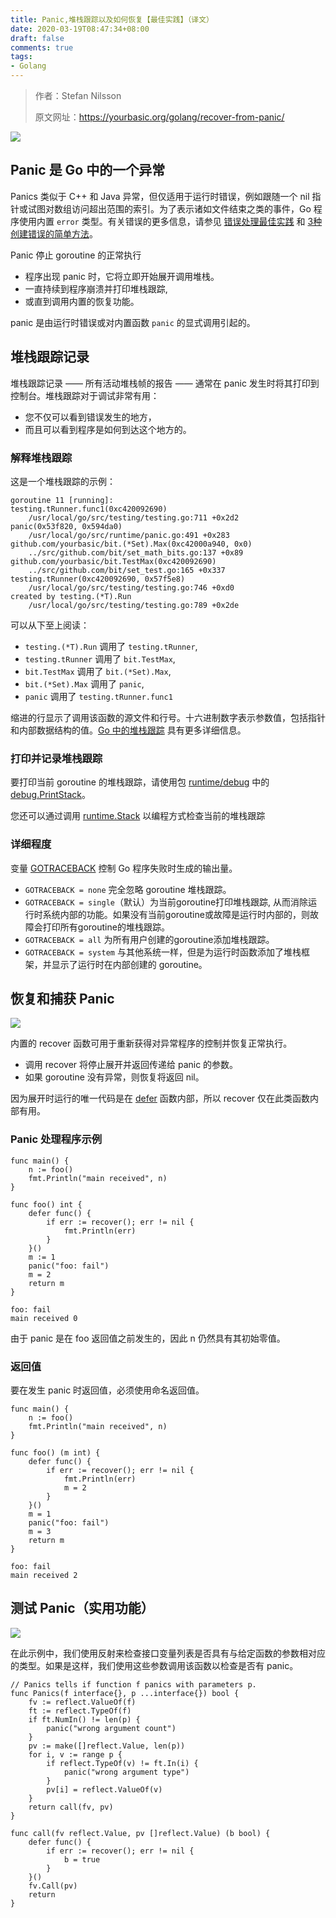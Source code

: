 ```yaml
---
title: Panic,堆栈跟踪以及如何恢复【最佳实践】（译文）
date: 2020-03-19T08:47:34+08:00
draft: false
comments: true
tags: 
- Golang
---
```


> 作者：Stefan Nilsson
> 
> 原文网址：https://yourbasic.org/golang/recover-from-panic/

![](http://oss.yuguo.im/blog/202003/panic-thumb.jpg)

## Panic 是 Go 中的一个异常

Panics 类似于 C++ 和 Java 异常，但仅适用于运行时错误，例如跟随一个 nil 指针或试图对数组访问超出范围的索引。为了表示诸如文件结束之类的事件，Go 程序使用内置 `error` 类型。有关错误的更多信息，请参见 [错误处理最佳实践]() 和 [3种创建错误的简单方法]()。

Panic 停止 goroutine 的正常执行

- 程序出现 panic 时，它将立即开始展开调用堆栈。
- 一直持续到程序崩溃并打印堆栈跟踪,
- 或直到调用内置的恢复功能。

panic 是由运行时错误或对内置函数 `panic` 的显式调用引起的。

## 堆栈跟踪记录
堆栈跟踪记录 —— 所有活动堆栈帧的报告 —— 通常在 panic 发生时将其打印到控制台。堆栈跟踪对于调试非常有用：

- 您不仅可以看到错误发生的地方，
- 而且可以看到程序是如何到达这个地方的。

### 解释堆栈跟踪

这是一个堆栈跟踪的示例：

```
goroutine 11 [running]:
testing.tRunner.func1(0xc420092690)
    /usr/local/go/src/testing/testing.go:711 +0x2d2
panic(0x53f820, 0x594da0)
    /usr/local/go/src/runtime/panic.go:491 +0x283
github.com/yourbasic/bit.(*Set).Max(0xc42000a940, 0x0)
    ../src/github.com/bit/set_math_bits.go:137 +0x89
github.com/yourbasic/bit.TestMax(0xc420092690)
    ../src/github.com/bit/set_test.go:165 +0x337
testing.tRunner(0xc420092690, 0x57f5e8)
    /usr/local/go/src/testing/testing.go:746 +0xd0
created by testing.(*T).Run
    /usr/local/go/src/testing/testing.go:789 +0x2de
```
可以从下至上阅读：

- `testing.(*T).Run` 调用了 `testing.tRunner`,
- `testing.tRunner` 调用了 `bit.TestMax`,
- `bit.TestMax` 调用了 `bit.(*Set).Max`,
- `bit.(*Set).Max` 调用了 `panic`,
- `panic` 调用了 `testing.tRunner.func1`

缩进的行显示了调用该函数的源文件和行号。十六进制数字表示参数值，包括指针和内部数据结构的值。[Go 中的堆栈跟踪](https://www.goinggo.net/2015/01/stack-traces-in-go.html "Stack Traces in Go") 具有更多详细信息。

### 打印并记录堆栈跟踪

要打印当前 goroutine 的堆栈跟踪，请使用包 [runtime/debug](https://golang.org/pkg/runtime/debug/ "runtime/debug") 中的[debug.PrintStack](https://golang.org/pkg/runtime/debug/#PrintStack "debug.PrintStack")。

您还可以通过调用 [runtime.Stack](https://golang.org/pkg/runtime/#Stack "runtime.Stack") 以编程方式检查当前的堆栈跟踪

### 详细程度

变量 [GOTRACEBACK](https://golang.org/pkg/runtime/#hdr-Environment_Variables "GOTRACEBACK") 控制 Go 程序失败时生成的输出量。

- `GOTRACEBACK = none` 完全忽略 goroutine 堆栈跟踪。
- `GOTRACEBACK = single`（默认）为当前goroutine打印堆栈跟踪, 从而消除运行时系统内部的功能。如果没有当前goroutine或故障是运行时内部的，则故障会打印所有goroutine的堆栈跟踪。
- `GOTRACEBACK = all` 为所有用户创建的goroutine添加堆栈跟踪。
- `GOTRACEBACK = system` 与其他系统一样，但是为运行时函数添加了堆栈框架，并显示了运行时在内部创建的 goroutine。

## 恢复和捕获 Panic
![](http://oss.yuguo.im//blog/202003/extinguish-fire.jpg)

内置的 recover 函数可用于重新获得对异常程序的控制并恢复正常执行。

- 调用 recover 将停止展开并返回传递给 panic 的参数。
- 如果 goroutine 没有异常，则恢复将返回 nil。

因为展开时运行的唯一代码是在 [defer](https://yourbasic.org/golang/defer/ "defer") 函数内部，所以 recover 仅在此类函数内部有用。

### Panic 处理程序示例
```
func main() {
	n := foo()
	fmt.Println("main received", n)
}

func foo() int {
	defer func() {
		if err := recover(); err != nil {
			fmt.Println(err)
		}
	}()
	m := 1
	panic("foo: fail")
	m = 2
	return m
}
```

```
foo: fail
main received 0
```

由于 panic 是在 foo 返回值之前发生的，因此 n 仍然具有其初始零值。

### 返回值

要在发生 panic 时返回值，必须使用命名返回值。
```
func main() {
	n := foo()
	fmt.Println("main received", n)
}

func foo() (m int) {
	defer func() {
		if err := recover(); err != nil {
			fmt.Println(err)
			m = 2
		}
	}()
	m = 1
	panic("foo: fail")
	m = 3
	return m
}
```

```
foo: fail
main received 2
```

## 测试 Panic（实用功能）
![](http://oss.yuguo.im//blog/202003/panic-button.jpg)

在此示例中，我们使用反射来检查接口变量列表是否具有与给定函数的参数相对应的类型。如果是这样，我们使用这些参数调用该函数以检查是否有 panic。

```
// Panics tells if function f panics with parameters p.
func Panics(f interface{}, p ...interface{}) bool {
	fv := reflect.ValueOf(f)
	ft := reflect.TypeOf(f)
	if ft.NumIn() != len(p) {
		panic("wrong argument count")
	}
	pv := make([]reflect.Value, len(p))
	for i, v := range p {
		if reflect.TypeOf(v) != ft.In(i) {
			panic("wrong argument type")
		}
		pv[i] = reflect.ValueOf(v)
	}
	return call(fv, pv)
}

func call(fv reflect.Value, pv []reflect.Value) (b bool) {
	defer func() {
		if err := recover(); err != nil {
			b = true
		}
	}()
	fv.Call(pv)
	return
}
```